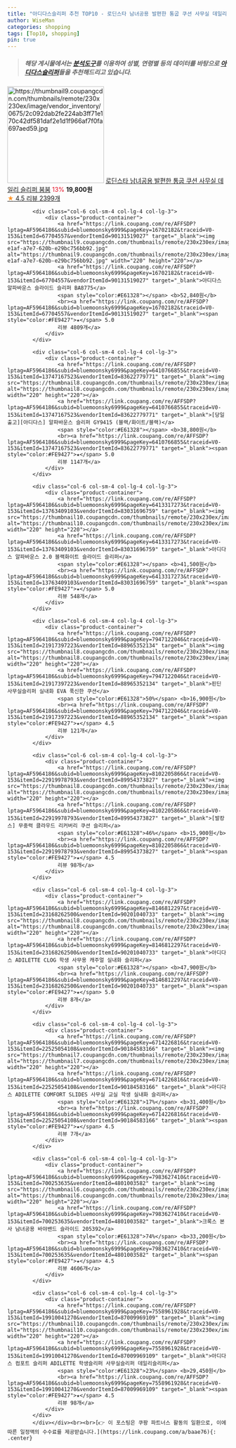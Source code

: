 ```yaml
---
title: "아디다스슬리퍼 추천 TOP10 - 로딘스타 남녀공용 발편한 통굽 쿠션 사무실 데일리 슬리퍼 붐붐"
author: WiseMan
categories: shopping
tags: [Top10, shopping]
pin: true
---
```


> ##### 해당 게시물에서는 [**분석도구**](https://itemscout.io/)를 이용하여 **성별**, **연령별** 등의 데이터를 바탕으로 [**아디다스슬리퍼**](https://link.coupang.com/a/baae76)들을 추천해드리고 있습니다.
<div class="container"><div class="row">
            <div class="col-6 col-sm-4 col-lg-4 col-lg-3">
                <div class="product-container">
                    <a href="https://link.coupang.com/re/AFFSDP?lptag=AF5964186&subid=bluemoonsky6999&pageKey=7074641847&traceid=V0-153&itemId=17580362313&vendorItemId=84747060010" target="_blank"><img src="https://thumbnail9.coupangcdn.com/thumbnails/remote/230x230ex/image/vendor_inventory/0675/2c092dab2fe224ab3ff71e170c42df581daf2e1d1f966af7f0fa697aed59.jpg" alt="https://thumbnail9.coupangcdn.com/thumbnails/remote/230x230ex/image/vendor_inventory/0675/2c092dab2fe224ab3ff71e170c42df581daf2e1d1f966af7f0fa697aed59.jpg" width="220" height="220"></a>
                    <a href="https://link.coupang.com/re/AFFSDP?lptag=AF5964186&subid=bluemoonsky6999&pageKey=7074641847&traceid=V0-153&itemId=17580362313&vendorItemId=84747060010" target="_blank">로딘스타 남녀공용 발편한 통굽 쿠션 사무실 데일리 슬리퍼 붐붐</a>
                    <span style="color:#E61328">13%</span> <b>19,800원</b>
                    <br><a href="https://link.coupang.com/re/AFFSDP?lptag=AF5964186&subid=bluemoonsky6999&pageKey=7074641847&traceid=V0-153&itemId=17580362313&vendorItemId=84747060010" target="_blank"><span style="color:#FE9427">★</span> 4.5
                    리뷰 2399개</a>
                </div>
            </div>
            
            <div class="col-6 col-sm-4 col-lg-4 col-lg-3">
                <div class="product-container">
                    <a href="https://link.coupang.com/re/AFFSDP?lptag=AF5964186&subid=bluemoonsky6999&pageKey=16702182&traceid=V0-153&itemId=67704557&vendorItemId=90131519027" target="_blank"><img src="https://thumbnail9.coupangcdn.com/thumbnails/remote/230x230ex/image/operator/67704557/cd147cb1-e1af-a7e7-620b-e29bc756bb92.jpg" alt="https://thumbnail9.coupangcdn.com/thumbnails/remote/230x230ex/image/operator/67704557/cd147cb1-e1af-a7e7-620b-e29bc756bb92.jpg" width="220" height="220"></a>
                    <a href="https://link.coupang.com/re/AFFSDP?lptag=AF5964186&subid=bluemoonsky6999&pageKey=16702182&traceid=V0-153&itemId=67704557&vendorItemId=90131519027" target="_blank">아디다스 알파바운스 슬라이드 슬리퍼 BA8775</a>
                    <span style="color:#E61328"></span> <b>52,840원</b>
                    <br><a href="https://link.coupang.com/re/AFFSDP?lptag=AF5964186&subid=bluemoonsky6999&pageKey=16702182&traceid=V0-153&itemId=67704557&vendorItemId=90131519027" target="_blank"><span style="color:#FE9427">★</span> 5.0
                    리뷰 4809개</a>
                </div>
            </div>
            
            <div class="col-6 col-sm-4 col-lg-4 col-lg-3">
                <div class="product-container">
                    <a href="https://link.coupang.com/re/AFFSDP?lptag=AF5964186&subid=bluemoonsky6999&pageKey=6410766855&traceid=V0-153&itemId=13747167523&vendorItemId=83622779771" target="_blank"><img src="https://thumbnail8.coupangcdn.com/thumbnails/remote/230x230ex/image/vendor_inventory/571e/1282a12d44b160eca5abde6d4d71bcdd28d1fdd6483bf21f13fd283afb0d.jpg" alt="https://thumbnail8.coupangcdn.com/thumbnails/remote/230x230ex/image/vendor_inventory/571e/1282a12d44b160eca5abde6d4d71bcdd28d1fdd6483bf21f13fd283afb0d.jpg" width="220" height="220"></a>
                    <a href="https://link.coupang.com/re/AFFSDP?lptag=AF5964186&subid=bluemoonsky6999&pageKey=6410766855&traceid=V0-153&itemId=13747167523&vendorItemId=83622779771" target="_blank">[당일출고][아디다스] 알파바운스 슬리퍼 GY9415 (블랙/화이트/블랙)</a>
                    <span style="color:#E61328"></span> <b>38,800원</b>
                    <br><a href="https://link.coupang.com/re/AFFSDP?lptag=AF5964186&subid=bluemoonsky6999&pageKey=6410766855&traceid=V0-153&itemId=13747167523&vendorItemId=83622779771" target="_blank"><span style="color:#FE9427">★</span> 5.0
                    리뷰 1147개</a>
                </div>
            </div>
            
            <div class="col-6 col-sm-4 col-lg-4 col-lg-3">
                <div class="product-container">
                    <a href="https://link.coupang.com/re/AFFSDP?lptag=AF5964186&subid=bluemoonsky6999&pageKey=6413317273&traceid=V0-153&itemId=13763409103&vendorItemId=83031696759" target="_blank"><img src="https://thumbnail10.coupangcdn.com/thumbnails/remote/230x230ex/image/vendor_inventory/171e/216ea89a951509c300dc7b843e3d53c2ab415b44fdb5d02ee51aeb8ad346.jpg" alt="https://thumbnail10.coupangcdn.com/thumbnails/remote/230x230ex/image/vendor_inventory/171e/216ea89a951509c300dc7b843e3d53c2ab415b44fdb5d02ee51aeb8ad346.jpg" width="220" height="220"></a>
                    <a href="https://link.coupang.com/re/AFFSDP?lptag=AF5964186&subid=bluemoonsky6999&pageKey=6413317273&traceid=V0-153&itemId=13763409103&vendorItemId=83031696759" target="_blank">아디다스 알파바운스 2.0 블랙화이트 슬라이드 슬리퍼</a>
                    <span style="color:#E61328"></span> <b>41,500원</b>
                    <br><a href="https://link.coupang.com/re/AFFSDP?lptag=AF5964186&subid=bluemoonsky6999&pageKey=6413317273&traceid=V0-153&itemId=13763409103&vendorItemId=83031696759" target="_blank"><span style="color:#FE9427">★</span> 5.0
                    리뷰 548개</a>
                </div>
            </div>
            
            <div class="col-6 col-sm-4 col-lg-4 col-lg-3">
                <div class="product-container">
                    <a href="https://link.coupang.com/re/AFFSDP?lptag=AF5964186&subid=bluemoonsky6999&pageKey=7947122046&traceid=V0-153&itemId=21917397223&vendorItemId=88965352134" target="_blank"><img src="https://thumbnail8.coupangcdn.com/thumbnails/remote/230x230ex/image/vendor_inventory/8166/dca4eba80b1f3506ecf8c2cd5d8b13a25ee9b29cbfef5a6dd3cf082394e1.png" alt="https://thumbnail8.coupangcdn.com/thumbnails/remote/230x230ex/image/vendor_inventory/8166/dca4eba80b1f3506ecf8c2cd5d8b13a25ee9b29cbfef5a6dd3cf082394e1.png" width="220" height="220"></a>
                    <a href="https://link.coupang.com/re/AFFSDP?lptag=AF5964186&subid=bluemoonsky6999&pageKey=7947122046&traceid=V0-153&itemId=21917397223&vendorItemId=88965352134" target="_blank">핀딘 사무실슬리퍼 실내화 EVA 푹신한 쿠션</a>
                    <span style="color:#E61328">50%</span> <b>16,900원</b>
                    <br><a href="https://link.coupang.com/re/AFFSDP?lptag=AF5964186&subid=bluemoonsky6999&pageKey=7947122046&traceid=V0-153&itemId=21917397223&vendorItemId=88965352134" target="_blank"><span style="color:#FE9427">★</span> 4.5
                    리뷰 121개</a>
                </div>
            </div>
            
            <div class="col-6 col-sm-4 col-lg-4 col-lg-3">
                <div class="product-container">
                    <a href="https://link.coupang.com/re/AFFSDP?lptag=AF5964186&subid=bluemoonsky6999&pageKey=8102205866&traceid=V0-153&itemId=22919978793&vendorItemId=89954373827" target="_blank"><img src="https://thumbnail8.coupangcdn.com/thumbnails/remote/230x230ex/image/vendor_inventory/2142/55dabc35d09a2629107dd6bcbcb9b1005b8b6ec1d0fe7e592789e41fb780.jpg" alt="https://thumbnail8.coupangcdn.com/thumbnails/remote/230x230ex/image/vendor_inventory/2142/55dabc35d09a2629107dd6bcbcb9b1005b8b6ec1d0fe7e592789e41fb780.jpg" width="220" height="220"></a>
                    <a href="https://link.coupang.com/re/AFFSDP?lptag=AF5964186&subid=bluemoonsky6999&pageKey=8102205866&traceid=V0-153&itemId=22919978793&vendorItemId=89954373827" target="_blank">[발캉스] 무중력 클라우드 리커버리 쿠션 슬리퍼</a>
                    <span style="color:#E61328">46%</span> <b>15,900원</b>
                    <br><a href="https://link.coupang.com/re/AFFSDP?lptag=AF5964186&subid=bluemoonsky6999&pageKey=8102205866&traceid=V0-153&itemId=22919978793&vendorItemId=89954373827" target="_blank"><span style="color:#FE9427">★</span> 4.5
                    리뷰 98개</a>
                </div>
            </div>
            
            <div class="col-6 col-sm-4 col-lg-4 col-lg-3">
                <div class="product-container">
                    <a href="https://link.coupang.com/re/AFFSDP?lptag=AF5964186&subid=bluemoonsky6999&pageKey=8146812297&traceid=V0-153&itemId=23168262500&vendorItemId=90201040733" target="_blank"><img src="https://thumbnail8.coupangcdn.com/thumbnails/remote/230x230ex/image/vendor_inventory/0859/2cacab572e51e8dfd0d133737bfd94d4cd8d8e98e3646f9c098d852544d2.jpg" alt="https://thumbnail8.coupangcdn.com/thumbnails/remote/230x230ex/image/vendor_inventory/0859/2cacab572e51e8dfd0d133737bfd94d4cd8d8e98e3646f9c098d852544d2.jpg" width="220" height="220"></a>
                    <a href="https://link.coupang.com/re/AFFSDP?lptag=AF5964186&subid=bluemoonsky6999&pageKey=8146812297&traceid=V0-153&itemId=23168262500&vendorItemId=90201040733" target="_blank">아디다스 ADILETTE CLOG 학생 사무용 캐주얼 실내화 슬리퍼</a>
                    <span style="color:#E61328"></span> <b>47,900원</b>
                    <br><a href="https://link.coupang.com/re/AFFSDP?lptag=AF5964186&subid=bluemoonsky6999&pageKey=8146812297&traceid=V0-153&itemId=23168262500&vendorItemId=90201040733" target="_blank"><span style="color:#FE9427">★</span> 5.0
                    리뷰 8개</a>
                </div>
            </div>
            
            <div class="col-6 col-sm-4 col-lg-4 col-lg-3">
                <div class="product-container">
                    <a href="https://link.coupang.com/re/AFFSDP?lptag=AF5964186&subid=bluemoonsky6999&pageKey=6714226816&traceid=V0-153&itemId=22525054108&vendorItemId=90184583166" target="_blank"><img src="https://thumbnail7.coupangcdn.com/thumbnails/remote/230x230ex/image/vendor_inventory/d440/aee6bc355f87b8be8b4055c101214d851646428a3f5d34ad39ec5dd24855.jpg" alt="https://thumbnail7.coupangcdn.com/thumbnails/remote/230x230ex/image/vendor_inventory/d440/aee6bc355f87b8be8b4055c101214d851646428a3f5d34ad39ec5dd24855.jpg" width="220" height="220"></a>
                    <a href="https://link.coupang.com/re/AFFSDP?lptag=AF5964186&subid=bluemoonsky6999&pageKey=6714226816&traceid=V0-153&itemId=22525054108&vendorItemId=90184583166" target="_blank">아디다스 ADILETTE COMFORT SLIDES 사무실 교실 학생 실내화 슬리퍼</a>
                    <span style="color:#E61328">17%</span> <b>31,400원</b>
                    <br><a href="https://link.coupang.com/re/AFFSDP?lptag=AF5964186&subid=bluemoonsky6999&pageKey=6714226816&traceid=V0-153&itemId=22525054108&vendorItemId=90184583166" target="_blank"><span style="color:#FE9427">★</span> 4.5
                    리뷰 7개</a>
                </div>
            </div>
            
            <div class="col-6 col-sm-4 col-lg-4 col-lg-3">
                <div class="product-container">
                    <a href="https://link.coupang.com/re/AFFSDP?lptag=AF5964186&subid=bluemoonsky6999&pageKey=7983627410&traceid=V0-153&itemId=700253635&vendorItemId=4801003582" target="_blank"><img src="https://thumbnail6.coupangcdn.com/thumbnails/remote/230x230ex/image/vendor_inventory/a6b9/5074d66b89b7a4a17fa1d40151d87f91c4e0e166191c7434b51d20ee73cb.jpg" alt="https://thumbnail6.coupangcdn.com/thumbnails/remote/230x230ex/image/vendor_inventory/a6b9/5074d66b89b7a4a17fa1d40151d87f91c4e0e166191c7434b51d20ee73cb.jpg" width="220" height="220"></a>
                    <a href="https://link.coupang.com/re/AFFSDP?lptag=AF5964186&subid=bluemoonsky6999&pageKey=7983627410&traceid=V0-153&itemId=700253635&vendorItemId=4801003582" target="_blank">크록스 본사 남녀공용 바야밴드 슬라이드 205392</a>
                    <span style="color:#E61328">74%</span> <b>33,200원</b>
                    <br><a href="https://link.coupang.com/re/AFFSDP?lptag=AF5964186&subid=bluemoonsky6999&pageKey=7983627410&traceid=V0-153&itemId=700253635&vendorItemId=4801003582" target="_blank"><span style="color:#FE9427">★</span> 4.5
                    리뷰 4606개</a>
                </div>
            </div>
            
            <div class="col-6 col-sm-4 col-lg-4 col-lg-3">
                <div class="product-container">
                    <a href="https://link.coupang.com/re/AFFSDP?lptag=AF5964186&subid=bluemoonsky6999&pageKey=7558961928&traceid=V0-153&itemId=19910041270&vendorItemId=87009969109" target="_blank"><img src="https://thumbnail10.coupangcdn.com/thumbnails/remote/230x230ex/image/vendor_inventory/0acd/8fb77257cf4d5b8d7c4f7e92ea1a5fe88d9e4bc8dd24d8c5f6f15f57f278.jpg" alt="https://thumbnail10.coupangcdn.com/thumbnails/remote/230x230ex/image/vendor_inventory/0acd/8fb77257cf4d5b8d7c4f7e92ea1a5fe88d9e4bc8dd24d8c5f6f15f57f278.jpg" width="220" height="220"></a>
                    <a href="https://link.coupang.com/re/AFFSDP?lptag=AF5964186&subid=bluemoonsky6999&pageKey=7558961928&traceid=V0-153&itemId=19910041270&vendorItemId=87009969109" target="_blank">아디다스 컴포트 슬리퍼 ADILETTE 학생슬리퍼 사무실슬리퍼 데일리슬리퍼</a>
                    <span style="color:#E61328">23%</span> <b>29,450원</b>
                    <br><a href="https://link.coupang.com/re/AFFSDP?lptag=AF5964186&subid=bluemoonsky6999&pageKey=7558961928&traceid=V0-153&itemId=19910041270&vendorItemId=87009969109" target="_blank"><span style="color:#FE9427">★</span> 4.5
                    리뷰 98개</a>
                </div>
            </div>
            </div></div><br><br>[👉 이 포스팅은 쿠팡 파트너스 활동의 일환으로, 이에 따른 일정액의 수수료를 제공받습니다.](https://link.coupang.com/a/baae76){: .center}